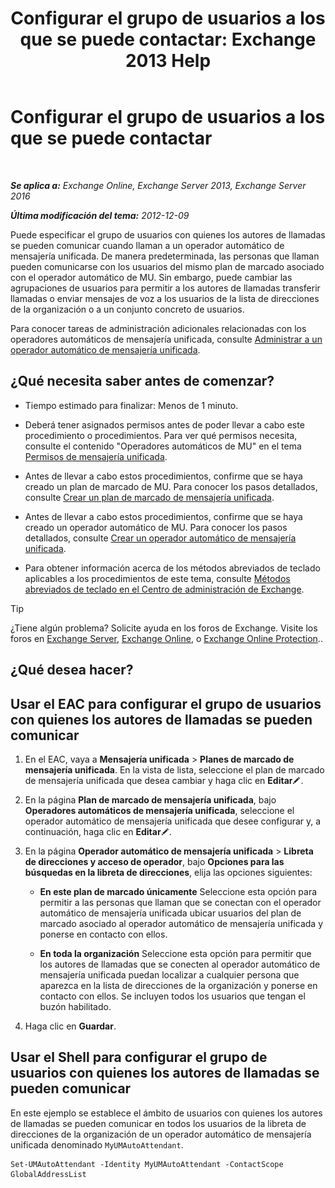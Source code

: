 ﻿---
title: 'Configurar el grupo de usuarios a los que se puede contactar: Exchange 2013 Help'
TOCTitle: Configurar el grupo de usuarios a los que se puede contactar
ms:assetid: 45d9d6d5-c9d6-4b73-8aa2-a23599a4381c
ms:mtpsurl: https://technet.microsoft.com/es-es/library/Ee423545(v=EXCHG.150)
ms:contentKeyID: 52061820
ms.date: 05/22/2018
mtps_version: v=EXCHG.150
ms.translationtype: MT
---

# Configurar el grupo de usuarios a los que se puede contactar

 

_**Se aplica a:** Exchange Online, Exchange Server 2013, Exchange Server 2016_

_**Última modificación del tema:** 2012-12-09_

Puede especificar el grupo de usuarios con quienes los autores de llamadas se pueden comunicar cuando llaman a un operador automático de mensajería unificada. De manera predeterminada, las personas que llaman pueden comunicarse con los usuarios del mismo plan de marcado asociado con el operador automático de MU. Sin embargo, puede cambiar las agrupaciones de usuarios para permitir a los autores de llamadas transferir llamadas o enviar mensajes de voz a los usuarios de la lista de direcciones de la organización o a un conjunto concreto de usuarios.

Para conocer tareas de administración adicionales relacionadas con los operadores automáticos de mensajería unificada, consulte [Administrar a un operador automático de mensajería unificada](manage-a-um-auto-attendant-exchange-2013-help.md).

## ¿Qué necesita saber antes de comenzar?

  - Tiempo estimado para finalizar: Menos de 1 minuto.

  - Deberá tener asignados permisos antes de poder llevar a cabo este procedimiento o procedimientos. Para ver qué permisos necesita, consulte el contenido "Operadores automáticos de MU" en el tema [Permisos de mensajería unificada](unified-messaging-permissions-exchange-2013-help.md).

  - Antes de llevar a cabo estos procedimientos, confirme que se haya creado un plan de marcado de MU. Para conocer los pasos detallados, consulte [Crear un plan de marcado de mensajería unificada](create-a-um-dial-plan-exchange-2013-help.md).

  - Antes de llevar a cabo estos procedimientos, confirme que se haya creado un operador automático de MU. Para conocer los pasos detallados, consulte [Crear un operador automático de mensajería unificada](create-a-um-auto-attendant-exchange-2013-help.md).

  - Para obtener información acerca de los métodos abreviados de teclado aplicables a los procedimientos de este tema, consulte [Métodos abreviados de teclado en el Centro de administración de Exchange](keyboard-shortcuts-in-the-exchange-admin-center-exchange-online-protection-help.md).


> [!TIP]
> ¿Tiene algún problema? Solicite ayuda en los foros de Exchange. Visite los foros en <A href="https://go.microsoft.com/fwlink/p/?linkid=60612">Exchange Server</A>, <A href="https://go.microsoft.com/fwlink/p/?linkid=267542">Exchange Online</A>, o <A href="https://go.microsoft.com/fwlink/p/?linkid=285351">Exchange Online Protection</A>..



## ¿Qué desea hacer?

## Usar el EAC para configurar el grupo de usuarios con quienes los autores de llamadas se pueden comunicar

1.  En el EAC, vaya a **Mensajería unificada** \> **Planes de marcado de mensajería unificada**. En la vista de lista, seleccione el plan de marcado de mensajería unificada que desea cambiar y haga clic en **Editar**![Icono Editar](images/Bb124582.6f53ccb2-1f13-4c02-bea0-30690e6ea71d(EXCHG.150).gif "Icono Editar").

2.  En la página **Plan de marcado de mensajería unificada**, bajo **Operadores automáticos de mensajería unificada**, seleccione el operador automático de mensajería unificada que desee configurar y, a continuación, haga clic en **Editar**![Icono Editar](images/Bb124582.6f53ccb2-1f13-4c02-bea0-30690e6ea71d(EXCHG.150).gif "Icono Editar").

3.  En la página **Operador automático de mensajería unificada** \> **Libreta de direcciones y acceso de operador**, bajo **Opciones para las búsquedas en la libreta de direcciones**, elija las opciones siguientes:
    
      - **En este plan de marcado únicamente** Seleccione esta opción para permitir a las personas que llaman que se conectan con el operador automático de mensajería unificada ubicar usuarios del plan de marcado asociado al operador automático de mensajería unificada y ponerse en contacto con ellos.
    
      - **En toda la organización** Seleccione esta opción para permitir que los autores de llamadas que se conecten al operador automático de mensajería unificada puedan localizar a cualquier persona que aparezca en la lista de direcciones de la organización y ponerse en contacto con ellos. Se incluyen todos los usuarios que tengan el buzón habilitado.

4.  Haga clic en **Guardar**.

## Usar el Shell para configurar el grupo de usuarios con quienes los autores de llamadas se pueden comunicar

En este ejemplo se establece el ámbito de usuarios con quienes los autores de llamadas se pueden comunicar en todos los usuarios de la libreta de direcciones de la organización de un operador automático de mensajería unificada denominado `MyUMAutoAttendant`.

    Set-UMAutoAttendant -Identity MyUMAutoAttendant -ContactScope GlobalAddressList

